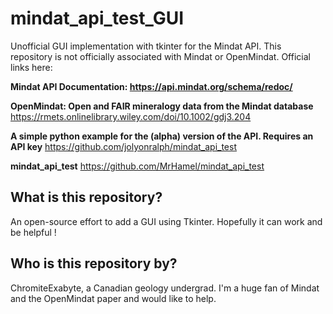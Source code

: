 # mindat_api_test_GUI
Unofficial GUI implementation with tkinter for the Mindat API. 
This repository is not officially associated with Mindat or OpenMindat. Official links here: 

**Mindat API Documentation: 
https://api.mindat.org/schema/redoc/**

**OpenMindat: Open and FAIR mineralogy data from the Mindat database** 
https://rmets.onlinelibrary.wiley.com/doi/10.1002/gdj3.204

**A simple python example for the (alpha) version of the API. Requires an API key** 
https://github.com/jolyonralph/mindat_api_test

**mindat_api_test** 
https://github.com/MrHamel/mindat_api_test



## What is this repository?

An open-source effort to add a GUI using Tkinter. Hopefully it can work and be helpful ! 


## Who is this repository by?

ChromiteExabyte, a Canadian geology undergrad. I'm a huge fan of Mindat and the OpenMindat paper and would like to help.
